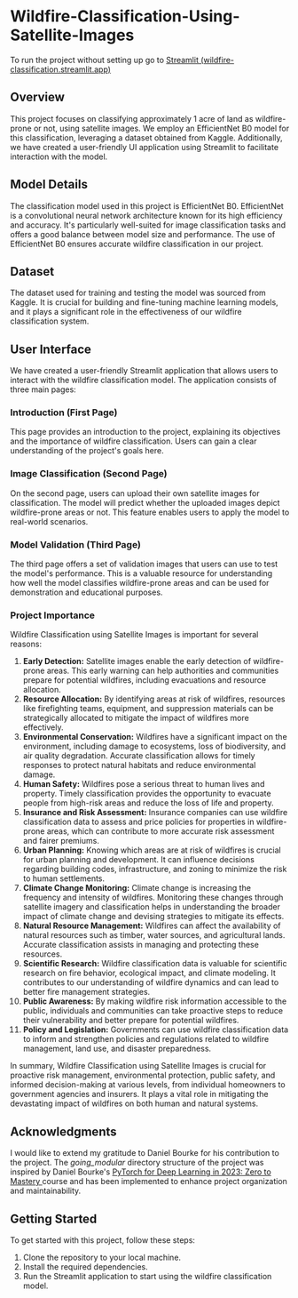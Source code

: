 # Wildfire-Classification-Using-Satellite-Images

To run the project without setting up go to [Streamlit (wildfire-classification.streamlit.app)](https://wildfire-classification.streamlit.app/)

## Overview

This project focuses on classifying approximately 1 acre of land as wildfire-prone or not, using satellite images. We employ an EfficientNet B0 model for this classification, leveraging a dataset obtained from Kaggle. Additionally, we have created a user-friendly UI application using Streamlit to facilitate interaction with the model.

## Model Details

The classification model used in this project is EfficientNet B0. EfficientNet is a convolutional neural network architecture known for its high efficiency and accuracy. It's particularly well-suited for image classification tasks and offers a good balance between model size and performance. The use of EfficientNet B0 ensures accurate wildfire classification in our project.

## Dataset

The dataset used for training and testing the model was sourced from Kaggle. It is crucial for building and fine-tuning machine learning models, and it plays a significant role in the effectiveness of our wildfire classification system.

## User Interface

We have created a user-friendly Streamlit application that allows users to interact with the wildfire classification model. The application consists of three main pages:

### Introduction (First Page)

This page provides an introduction to the project, explaining its objectives and the importance of wildfire classification. Users can gain a clear understanding of the project's goals here.

### Image Classification (Second Page)

On the second page, users can upload their own satellite images for classification. The model will predict whether the uploaded images depict wildfire-prone areas or not. This feature enables users to apply the model to real-world scenarios.

### Model Validation (Third Page)

The third page offers a set of validation images that users can use to test the model's performance. This is a valuable resource for understanding how well the model classifies wildfire-prone areas and can be used for demonstration and educational purposes.

### Project Importance

Wildfire Classification using Satellite Images is important for several reasons:

1. **Early Detection:** Satellite images enable the early detection of wildfire-prone areas. This early warning can help authorities and communities prepare for potential wildfires, including evacuations and resource allocation.
2. **Resource Allocation:** By identifying areas at risk of wildfires, resources like firefighting teams, equipment, and suppression materials can be strategically allocated to mitigate the impact of wildfires more effectively.
3. **Environmental Conservation:** Wildfires have a significant impact on the environment, including damage to ecosystems, loss of biodiversity, and air quality degradation. Accurate classification allows for timely responses to protect natural habitats and reduce environmental damage.
4. **Human Safety:** Wildfires pose a serious threat to human lives and property. Timely classification provides the opportunity to evacuate people from high-risk areas and reduce the loss of life and property.
5. **Insurance and Risk Assessment:** Insurance companies can use wildfire classification data to assess and price policies for properties in wildfire-prone areas, which can contribute to more accurate risk assessment and fairer premiums.
6. **Urban Planning:** Knowing which areas are at risk of wildfires is crucial for urban planning and development. It can influence decisions regarding building codes, infrastructure, and zoning to minimize the risk to human settlements.
7. **Climate Change Monitoring:** Climate change is increasing the frequency and intensity of wildfires. Monitoring these changes through satellite imagery and classification helps in understanding the broader impact of climate change and devising strategies to mitigate its effects.
8. **Natural Resource Management:** Wildfires can affect the availability of natural resources such as timber, water sources, and agricultural lands. Accurate classification assists in managing and protecting these resources.
9. **Scientific Research:** Wildfire classification data is valuable for scientific research on fire behavior, ecological impact, and climate modeling. It contributes to our understanding of wildfire dynamics and can lead to better fire management strategies.
10. **Public Awareness:** By making wildfire risk information accessible to the public, individuals and communities can take proactive steps to reduce their vulnerability and better prepare for potential wildfires.
11. **Policy and Legislation:** Governments can use wildfire classification data to inform and strengthen policies and regulations related to wildfire management, land use, and disaster preparedness.

In summary, Wildfire Classification using Satellite Images is crucial for proactive risk management, environmental protection, public safety, and informed decision-making at various levels, from individual homeowners to government agencies and insurers. It plays a vital role in mitigating the devastating impact of wildfires on both human and natural systems.

## Acknowledgments

I would like to extend my gratitude to Daniel Bourke for his contribution to the project. The *going_modular* directory structure of the project was inspired by Daniel Bourke's [PyTorch for Deep Learning in 2023: Zero to Mastery ](https://www.udemy.com/course/pytorch-for-deep-learning/)course and has been implemented to enhance project organization and maintainability.

## Getting Started

To get started with this project, follow these steps:

1. Clone the repository to your local machine.
2. Install the required dependencies.
3. Run the Streamlit application to start using the wildfire classification model.
